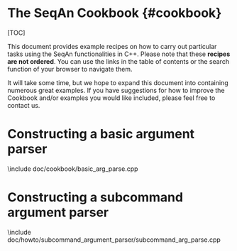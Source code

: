 # The SeqAn Cookbook {#cookbook}

[TOC]

This document provides example recipes on how to carry out particular tasks using the SeqAn functionalities in C++.
Please note that these **recipes are not ordered**. You can use the links in the table of contents or the search
function of your browser to navigate them.

It will take some time, but we hope to expand this document into containing numerous great examples.
If you have suggestions for how to improve the Cookbook and/or examples you would like included,
please feel free to contact us.

# Constructing a basic argument parser

\include doc/cookbook/basic_arg_parse.cpp

# Constructing a subcommand argument parser

\include doc/howto/subcommand_argument_parser/subcommand_arg_parse.cpp
